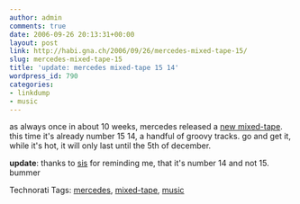 ```yaml
---
author: admin
comments: true
date: 2006-09-26 20:13:31+00:00
layout: post
link: http://habi.gna.ch/2006/09/26/mercedes-mixed-tape-15/
slug: mercedes-mixed-tape-15
title: 'update: mercedes mixed-tape 15 14'
wordpress_id: 790
categories:
- linkdump
- music
---
```


as always once in about 10 weeks, mercedes released a [new mixed-tape](http://www.mercedes-benz.com/mixedtape). this time it's already number 15 14, a handful of groovy tracks.
go and get it, while it's hot, it will only last until the 5th of december.

**update**: thanks to [sis](http://sis.slowli.com/) for reminding me, that it's number 14 and not 15. bummer



Technorati Tags: [mercedes](http://www.technorati.com/tag/mercedes), [mixed-tape](http://www.technorati.com/tag/mixed-tape), [music](http://www.technorati.com/tag/music)
